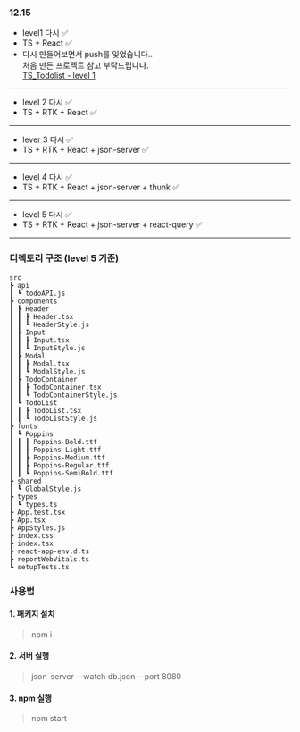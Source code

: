 ### 12.15

- level1 다시 ✅
- TS + React ✅
- 다시 만들어보면서 push를 잊었습니다..  
  처음 만든 프로젝트 참고 부탁드립니다.  
  [TS_Todolist - level 1](https://github.com/Newbie-Alert/TS_todo.git)

---

- level 2 다시 ✅
- TS + RTK + React ✅

---

- lever 3 다시 ✅
- TS + RTK + React + json-server ✅

---

- level 4 다시 ✅
- TS + RTK + React + json-server + thunk ✅

---

- level 5 다시 ✅
- TS + RTK + React + json-server + react-query ✅

---

### 디렉토리 구조 (level 5 기준)

    src
    ┣ api
    ┃ ┗ todoAPI.js
    ┣ components
    ┃ ┣ Header
    ┃ ┃ ┣ Header.tsx
    ┃ ┃ ┗ HeaderStyle.js
    ┃ ┣ Input
    ┃ ┃ ┣ Input.tsx
    ┃ ┃ ┗ InputStyle.js
    ┃ ┣ Modal
    ┃ ┃ ┣ Modal.tsx
    ┃ ┃ ┗ ModalStyle.js
    ┃ ┣ TodoContainer
    ┃ ┃ ┣ TodoContainer.tsx
    ┃ ┃ ┗ TodoContainerStyle.js
    ┃ ┗ TodoList
    ┃ ┃ ┣ TodoList.tsx
    ┃ ┃ ┗ TodoListStyle.js
    ┣ fonts
    ┃ ┗ Poppins
    ┃ ┃ ┣ Poppins-Bold.ttf
    ┃ ┃ ┣ Poppins-Light.ttf
    ┃ ┃ ┣ Poppins-Medium.ttf
    ┃ ┃ ┣ Poppins-Regular.ttf
    ┃ ┃ ┗ Poppins-SemiBold.ttf
    ┣ shared
    ┃ ┗ GlobalStyle.js
    ┣ types
    ┃ ┗ types.ts
    ┣ App.test.tsx
    ┣ App.tsx
    ┣ AppStyles.js
    ┣ index.css
    ┣ index.tsx
    ┣ react-app-env.d.ts
    ┣ reportWebVitals.ts
    ┗ setupTests.ts

### 사용법

#### 1. 패키지 설치

> npm i

#### 2. 서버 실행

> json-server --watch db.json --port 8080

#### 3. npm 실행

> npm start
